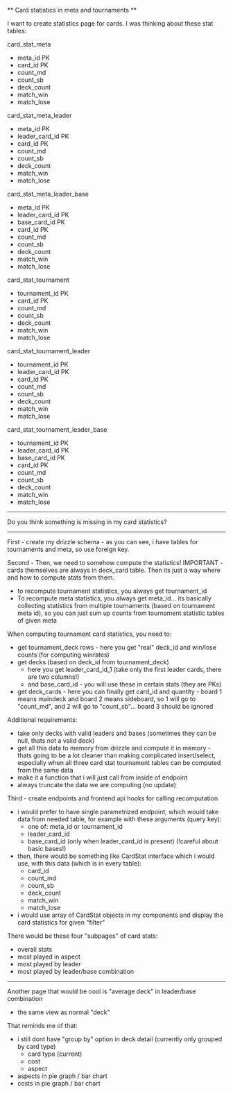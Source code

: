 ** Card statistics in meta and tournaments **

I want to create statistics page for cards. I was thinking about these stat tables: 

card_stat_meta
- meta_id PK
- card_id PK
- count_md
- count_sb
- deck_count
- match_win
- match_lose

card_stat_meta_leader
- meta_id PK
- leader_card_id PK
- card_id PK
- count_md
- count_sb
- deck_count
- match_win
- match_lose

card_stat_meta_leader_base
- meta_id PK
- leader_card_id PK
- base_card_id PK
- card_id PK
- count_md
- count_sb
- deck_count
- match_win
- match_lose

card_stat_tournament
- tournament_id PK
- card_id PK
- count_md
- count_sb
- deck_count
- match_win
- match_lose

card_stat_tournament_leader
- tournament_id PK
- leader_card_id PK
- card_id PK
- count_md
- count_sb
- deck_count
- match_win
- match_lose

card_stat_tournament_leader_base
- tournament_id PK
- leader_card_id PK
- base_card_id PK
- card_id PK
- count_md
- count_sb
- deck_count
- match_win
- match_lose

--------------
Do you think something is missing in my card statistics?

-----
First - create my drizzle schema - as you can see, i have tables for tournaments and meta, so use foreign key.

Second - Then, we need to somehow compute the statistics!
IMPORTANT - cards themselves are always in deck_card table. Then its just a way where and how to compute stats from them.
- to recompute tournament statistics, you always get tournament_id
- To recompute meta statistics, you always get meta_id... its basically collecting statistics from multiple tournaments (based on tournament meta id), so you can just sum up counts from tournament statistic tables of given meta

When computing tournament card statistics, you need to:
- get tournament_deck rows - here you get "real" deck_id and win/lose counts (for computing winrates)
- get decks (based on deck_id from tournament_deck) 
  - here you get leader_card_id_1 (take only the first leader cards, there are two columns!)
  - and base_card_id - you will use these in certain stats (they are PKs)
- get deck_cards - here you can finally get card_id and quantity - board 1 means maindeck and board 2 means sideboard, so 1 will go to "count_md", and 2 will go to "count_sb"... board 3 should be ignored

Additional requirements:
- take only decks with valid leaders and bases (sometimes they can be null, thats not a valid deck)
- get all this data to memory from drizzle and compute it in memory - thats going to be a lot cleaner than making complicated insert/select, especially when all three card stat tournament tables can be computed from the same data
- make it a function that i will just call from inside of endpoint
- always truncate the data we are computing (no update)

Third - create endpoints and frontend api hooks for calling recomputation
- i would prefer to have single parametrized endpoint, which would take data from needed table, for example with these arguments (query key):
  - one of: meta_id or tournament_id
  - leader_card_id
  - base_card_id (only when leader_card_id is present) (!careful about basic bases!)
- then, there would be something like CardStat interface which i would use, with this data (which is in every table):
  - card_id
  - count_md
  - count_sb
  - deck_count
  - match_win
  - match_lose
- i would use array of CardStat objects in my components and display the card statistics for given "filter"

There would be these four "subpages" of card stats:
- overall stats
- most played in aspect
- most played by leader
- most played by leader/base combination

-----------------

Another page that would be cool is "average deck" in leader/base combination
- the same view as normal "deck"

That reminds me of that: 
- i still dont have "group by" option in deck detail (currently only grouped by card type)
  - card type (current)
  - cost
  - aspect
- aspects in pie graph / bar chart
- costs in pie graph / bar chart
